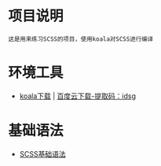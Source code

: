 <!--
 * @Description: 
 * @Date: 2019-08-20 17:53:32
 * @LastEditors: phoebus
 * @LastEditTime: 2019-08-20 18:08:31
 -->
# 项目说明

	这是用来练习SCSS的项目，使用koala对SCSS进行编译

# 环境工具

* [koala下载](http://koala-app.com/index-zh.html) | [百度云下载-提取码：idsg](https://pan.baidu.com/s/1GE85Sj4Xby4_wbsWP9SfGw)

# 基础语法

* [SCSS基础语法](https://github.com/BrucePhoebus/developer-note/tree/master/知识笔记/大前端/基础/CSS/CSS预处理语言/SCSS/SASS基础.md)
